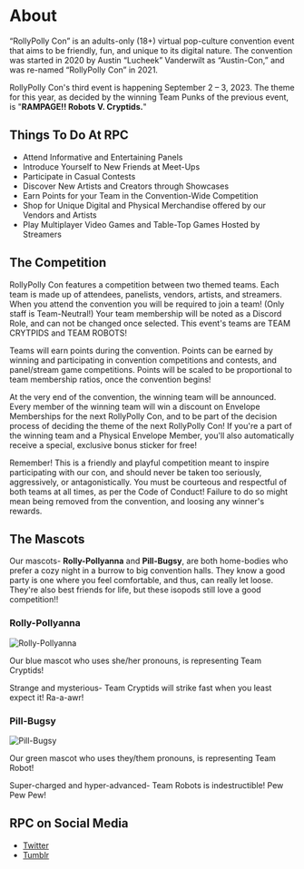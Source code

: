 # About
“RollyPolly Con” is an adults-only (18+) virtual pop-culture convention event that aims to be friendly, fun, and unique to its digital nature. The convention was started in 2020 by Austin “Lucheek” Vanderwilt as “Austin-Con,” and was re-named “RollyPolly Con” in 2021.

RollyPolly Con's third event is happening September 2 – 3, 2023. The theme for this year, as decided by the winning Team Punks of the previous event, is "**RAMPAGE!! Robots V. Cryptids.**"

## Things To Do At RPC
- Attend Informative and Entertaining Panels
- Introduce Yourself to New Friends at Meet-Ups
- Participate in Casual Contests
- Discover New Artists and Creators through Showcases
- Earn Points for your Team in the Convention-Wide Competition
- Shop for Unique Digital and Physical Merchandise offered by our Vendors and Artists
- Play Multiplayer Video Games and Table-Top Games Hosted by Streamers

## The Competition
<!-- @TODO: bold isn't enough for the team names, amp up the emphasis -->
RollyPolly Con features a competition between two themed teams. Each team is made up of attendees, panelists, vendors, artists, and streamers. When you attend the convention you will be required to join a team! (Only staff is Team-Neutral!) Your team membership will be noted as a Discord Role, and can not be changed once selected. This event's teams are <span class="team-one">TEAM CRYTPIDS</span> and <span class="team-two">TEAM ROBOTS</span>!

Teams will earn points during the convention. Points can be earned by winning and participating in convention competitions and contests, and panel/stream game  competitions. Points will be scaled to be proportional to team membership ratios, once the convention begins!

At the very end of the convention, the winning team will be announced. Every member of the winning team will win a discount on Envelope Memberships for the next RollyPolly Con, and to be part of the decision process of deciding the theme of the next RollyPolly Con! If you're a part of the winning team and a Physical Envelope Member, you'll also automatically receive a special, exclusive bonus sticker for free!

Remember! This is a friendly and playful competition meant to inspire participating with our con, and should never be taken too seriously, aggressively, or antagonistically. You must be courteous and respectful of both teams at all times, as per the Code of Conduct! Failure to do so might mean being removed from the convention, and loosing any winner's rewards.

## The Mascots
Our mascots- **Rolly-Pollyanna** and **Pill-Bugsy**, are both home-bodies who prefer a cozy night in a burrow to big convention halls. They know a good party is one where you feel comfortable, and thus, can really let loose. They're also best friends for life, but these isopods still love a good competition!!

<div class="card-deck">
    <div class="card-half">
        <h3>Rolly-Pollyanna</h3>
        <img src="https://via.placeholder.com/325?text=Go%20Cryptids!" alt="Rolly-Pollyanna">
        <p>Our blue mascot who uses she/her pronouns, is representing <span class="team-one">Team Cryptids!</span></p>
        <p class="quote">Strange and mysterious- Team Cryptids will strike fast when you least expect it! Ra-a-awr!</p>
    </div>
    <div class="card-half">
        <h3>Pill-Bugsy</h3>
        <img src="https://via.placeholder.com/325?text=Beep%20Boop!" alt="Pill-Bugsy">
        <p>Our green mascot who uses they/them pronouns, is representing <span class="team-two">Team Robot!</span></p>
        <p class="quote">Super-charged and hyper-advanced- Team Robots is indestructible! Pew Pew Pew!</p>
    </div>
</div>

## RPC on Social Media
- [Twitter](https://twitter.com/RollyPollyCon)
- [Tumblr](https://www.tumblr.com/rollypollycon)
